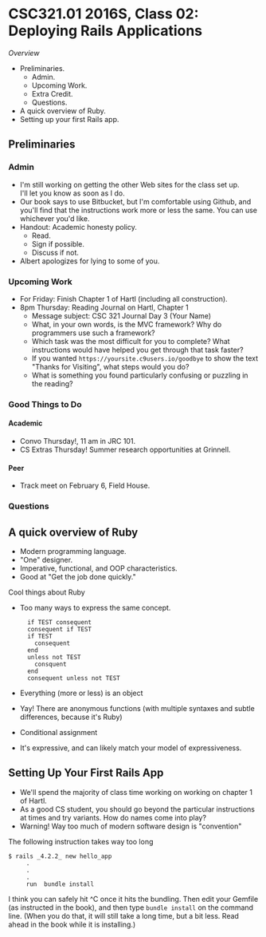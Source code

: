 CSC321.01 2016S, Class 02: Deploying Rails Applications
=======================================================

_Overview_

* Preliminaries.
    * Admin.
    * Upcoming Work.
    * Extra Credit.
    * Questions.
* A quick overview of Ruby.
* Setting up your first Rails app.

Preliminaries
-------------

### Admin

* I'm still working on getting the other Web sites for the class set up.  
  I'll let you know as soon as I do.
* Our book says to use Bitbucket, but I'm comfortable using Github, and
  you'll find that the instructions work more or less the same. You can
  use whichever you'd like.
* Handout: Academic honesty policy.
    * Read.
    * Sign if possible.
    * Discuss if not.
* Albert apologizes for lying to some of you.

### Upcoming Work

* For Friday: Finish Chapter 1 of Hartl (including all construction).
* 8pm Thursday: Reading Journal on Hartl, Chapter 1
    * Message subject: CSC 321 Journal Day 3 (Your Name)
    * What, in your own words, is the MVC framework?  Why do programmers
      use such a framework?
    * Which task was the most difficult for you to complete?  What instructions
      would have helped you get through that task faster?
    * If you wanted `https://yoursite.c9users.io/goodbye` to show the
      text "Thanks for Visiting", what steps would you do?
    * What is something you found particularly confusing or puzzling in
      the reading?

### Good Things to Do

#### Academic

* Convo Thursday!, 11 am in JRC 101.  
* CS Extras Thursday!  Summer research opportunities at Grinnell.

#### Peer

* Track meet on February 6, Field House.

### Questions

A quick overview of Ruby
------------------------

* Modern programming language.
* "One" designer.
* Imperative, functional, and OOP characteristics.
* Good at "Get the job done quickly."

Cool things about Ruby

* Too many ways to express the same concept.

        if TEST consequent
        consequent if TEST
        if TEST
          consequent
        end
        unless not TEST
          consquent
        end
        consequent unless not TEST

* Everything (more or less) is an object
* Yay!  There are anonymous functions (with multiple syntaxes and subtle
  differences, because it's Ruby)
* Conditional assignment
* It's expressive, and can likely match your model of expressiveness.

Setting Up Your First Rails App
-------------------------------

* We'll spend the majority of class time working on working on chapter 1 
  of Hartl.
* As a good CS student, you should go beyond the particular instructions
  at times and try variants.  How do names come into play?
* Warning!  Way too much of modern software design is "convention"

The following instruction takes way too long

    $ rails _4.2.2_ new hello_app
         .
         .
         .
         run  bundle install

I think you can safely hit ^C once it hits the bundling.  Then edit your
Gemfile (as instructed in the book), and then type `bundle install` on
the command line.  (When you do that, it will still take a long time,
but a bit less.  Read ahead in the book while it is installing.)
